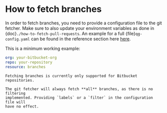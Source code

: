 <!--
SPDX-FileCopyrightText: 2024 grow platform GmbH

SPDX-License-Identifier: MIT
-->

# How to fetch branches

In order to fetch branches, you need to provide a configuration file to the
git fetcher. Make sure to also update your environment variables as done in {doc}`./how-to-fetch-pull-requests`. An example for a full {file}`qg-config.yaml` can be found in the reference section here [here](../reference/git-fetcher-reference.md).

This is a minimum working example:

```yaml
org: your-bitbucket-org
repo: your-repository
resource: branches
```

```{warning}
Fetching branches is currently only supported for Bitbucket repositories.
```

```{note}
The git fetcher will always fetch **all** branches, as there is no filtering
implemented. Providing `labels` or a `filter` in the configuration file will
have no effect.
```
